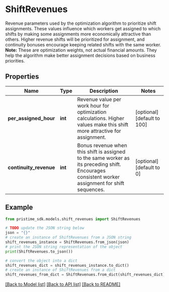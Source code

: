 # ShiftRevenues

Revenue parameters used by the optimization algorithm to prioritize shift assignments.  These values influence which workers get assigned to which shifts by making some assignments more economically attractive than others. Higher revenue shifts will be prioritized for assignment, and continuity bonuses encourage keeping related shifts with the same worker.  **Note:** These are optimization weights, not actual financial amounts. They help the algorithm make better assignment decisions based on business priorities.

## Properties

Name | Type | Description | Notes
------------ | ------------- | ------------- | -------------
**per_assigned_hour** | **int** | Revenue value per work hour for optimization calculations. Higher values make this shift more attractive for assignment. | [optional] [default to 100]
**continuity_revenue** | **int** | Bonus revenue when this shift is assigned to the same worker as its preceding shift. Encourages consistent worker assignment for shift sequences. | [optional] [default to 0]

## Example

```python
from pristime_sdk.models.shift_revenues import ShiftRevenues

# TODO update the JSON string below
json = "{}"
# create an instance of ShiftRevenues from a JSON string
shift_revenues_instance = ShiftRevenues.from_json(json)
# print the JSON string representation of the object
print(ShiftRevenues.to_json())

# convert the object into a dict
shift_revenues_dict = shift_revenues_instance.to_dict()
# create an instance of ShiftRevenues from a dict
shift_revenues_from_dict = ShiftRevenues.from_dict(shift_revenues_dict)
```
[[Back to Model list]](../README.md#documentation-for-models) [[Back to API list]](../README.md#documentation-for-api-endpoints) [[Back to README]](../README.md)


